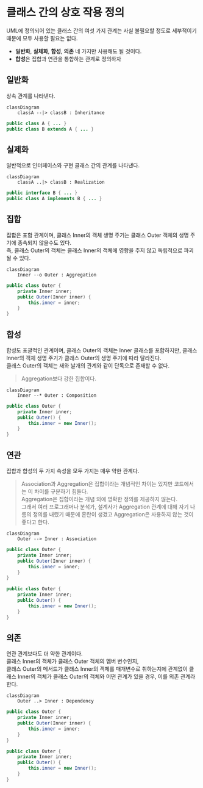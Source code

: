 
# 클래스 간의 상호 작용 정의

UML에 정의되어 있는 클래스 간의 여섯 가지 관계는 사실 불필요할 정도로 세부적이기 때문에 모두 사용할 필요는 없다.  
- **일반화**, **실체화**, **합성**, **의존** 네 가지만 사용해도 될 것이다.
- **합성**은 집합과 연관을 통합하는 관계로 정의하자

## 일반화

상속 관계를 나타낸다.  

```mermaid
classDiagram
    classA --|> classB : Inheritance
```
```java
public class A { ... }
public class B extends A { ... }
```

## 실제화

일반적으로 인터페이스와 구현 클래스 간의 관계를 나타낸다.  


```mermaid
classDiagram
    classA ..|> classB : Realization
```

```java
public interface B { ... }
public class A implements B { ... }
```

## 집합

집합은 포함 관계이며, 클래스 Inner의 객체 생명 주기는 클래스 Outer 객체의 생명 주기에 종속되지 않을수도 있다.  
즉, 클래스 Outer의 객체는 클래스 Inner의 객체에 영향을 주지 않고 독립적으로 파괴될 수 있다.  

```mermaid
classDiagram
    Inner --o Outer : Aggregation
```
```java
public class Outer {
    private Inner inner;
    public Outer(Inner inner) {
        this.inner = inner;
    }
}
```

## 합성

합성도 포괄적인 관계이며, 클래스 Outer의 객체는 Inner 클래스를 포함하지만, 클래스 Inner의 객체 생명 주기가 클래스 Outer의 생명 주기에 따라 달라진다.  
클래스 Outer의 객체는 새와 날개의 관계와 같이 단독으로 존재할 수 없다.  

> Aggregation보다 강한 집합이다.

```mermaid
classDiagram
    Inner --* Outer : Composition
```
```java
public class Outer {
    private Inner inner;
    public Outer() {
        this.inner = new Inner();
    }
}
```

## 연관

집합과 합성의 두 가지 속성을 모두 가지는 매우 약한 관계다.  

> Association과 Aggregation은 집합이라는 개념적인 차이는 있지만 코드에서는 이 차이를 구분하기 힘들다.  
> Aggregation은 집합이라는 개념 외에 명확한 정의를 제공하지 않는다.  
> 그래서 여러 프로그래머나 분석가, 설계사가 Aggregation 관계에 대해 자기 나름의 정의를 내렸기 때문에 혼란이 생겼고 Aggregation은 사용하지 않는 것이 좋다고 한다.  

```mermaid
classDiagram
    Outer --> Inner : Association
```
```java
public class Outer {
    private Inner inner;
    public Outer(Inner inner) {
        this.inner = inner;
    }
}

public class Outer {
    private Inner inner;
    public Outer() {
        this.inner = new Inner();
    }
}
```

## 의존

연관 관계보다도 더 약한 관계이다.  
클래스 Inner의 객체가 클래스 Outer 객체의 멤버 변수인지,  
클래스 Outer의 메서드가 클래스 Inner의 객체를 매개변수로 취하는지에 관계없이 클래스 Inner의 객체가 클래스 Outer의 객체와 어떤 관계가 있을 경우, 이를 의존 관계라 한다.  

```mermaid
classDiagram
    Outer ..> Inner : Dependency
```
```java
public class Outer {
    private Inner inner;
    public Outer(Inner inner) {
        this.inner = inner;
    }
}

public class Outer {
    private Inner inner;
    public Outer() {
        this.inner = new Inner();
    }
}
```